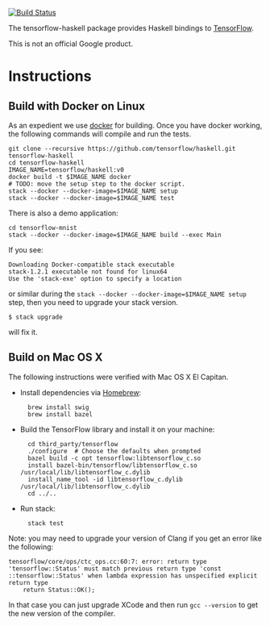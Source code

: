 [![Build Status](https://ci.tensorflow.org/buildStatus/icon?job=tensorflow-haskell-master)](https://ci.tensorflow.org/job/tensorflow-haskell-master)

The tensorflow-haskell package provides Haskell bindings to
[TensorFlow](https://www.tensorflow.org/).

This is not an official Google product.

# Instructions

## Build with Docker on Linux

As an expedient we use [docker](https://www.docker.com/) for building. Once you have docker
working, the following commands will compile and run the tests.

    git clone --recursive https://github.com/tensorflow/haskell.git tensorflow-haskell
    cd tensorflow-haskell
    IMAGE_NAME=tensorflow/haskell:v0
    docker build -t $IMAGE_NAME docker
    # TODO: move the setup step to the docker script.
    stack --docker --docker-image=$IMAGE_NAME setup
    stack --docker --docker-image=$IMAGE_NAME test

There is also a demo application:

    cd tensorflow-mnist
    stack --docker --docker-image=$IMAGE_NAME build --exec Main


If you see:

```
Downloading Docker-compatible stack executable
stack-1.2.1 executable not found for linux64
Use the 'stack-exe' option to specify a location
```

or similar during the `stack --docker --docker-image=$IMAGE_NAME setup` step, then
you need to upgrade your stack version.

```
$ stack upgrade
```

will fix it.

## Build on Mac OS X

The following instructions were verified with Mac OS X El Capitan.

- Install dependencies via [Homebrew](http://brew.sh):

        brew install swig
        brew install bazel

- Build the TensorFlow library and install it on your machine:

        cd third_party/tensorflow
        ./configure  # Choose the defaults when prompted
        bazel build -c opt tensorflow:libtensorflow_c.so
        install bazel-bin/tensorflow/libtensorflow_c.so /usr/local/lib/libtensorflow_c.dylib
        install_name_tool -id libtensorflow_c.dylib /usr/local/lib/libtensorflow_c.dylib
        cd ../..

- Run stack:

        stack test

Note: you may need to upgrade your version of Clang if you get an error like the following:

    tensorflow/core/ops/ctc_ops.cc:60:7: error: return type 'tensorflow::Status' must match previous return type 'const ::tensorflow::Status' when lambda expression has unspecified explicit return type
        return Status::OK();

In that case you can just upgrade XCode and then run `gcc --version` to get the new version of the compiler.
